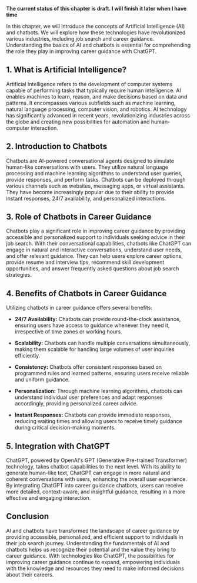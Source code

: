 **The current status of this chapter is draft. I will finish it later when I have time**

In this chapter, we will introduce the concepts of Artificial Intelligence (AI) and chatbots. We will explore how these technologies have revolutionized various industries, including job search and career guidance. Understanding the basics of AI and chatbots is essential for comprehending the role they play in improving career guidance with ChatGPT.

**1. What is Artificial Intelligence?**
---------------------------------------

Artificial Intelligence refers to the development of computer systems capable of performing tasks that typically require human intelligence. AI enables machines to learn, reason, and make decisions based on data and patterns. It encompasses various subfields such as machine learning, natural language processing, computer vision, and robotics. AI technology has significantly advanced in recent years, revolutionizing industries across the globe and creating new possibilities for automation and human-computer interaction.

**2. Introduction to Chatbots**
-------------------------------

Chatbots are AI-powered conversational agents designed to simulate human-like conversations with users. They utilize natural language processing and machine learning algorithms to understand user queries, provide responses, and perform tasks. Chatbots can be deployed through various channels such as websites, messaging apps, or virtual assistants. They have become increasingly popular due to their ability to provide instant responses, 24/7 availability, and personalized interactions.

**3. Role of Chatbots in Career Guidance**
------------------------------------------

Chatbots play a significant role in improving career guidance by providing accessible and personalized support to individuals seeking advice in their job search. With their conversational capabilities, chatbots like ChatGPT can engage in natural and interactive conversations, understand user needs, and offer relevant guidance. They can help users explore career options, provide resume and interview tips, recommend skill development opportunities, and answer frequently asked questions about job search strategies.

**4. Benefits of Chatbots in Career Guidance**
----------------------------------------------

Utilizing chatbots in career guidance offers several benefits:

* **24/7 Availability:** Chatbots can provide round-the-clock assistance, ensuring users have access to guidance whenever they need it, irrespective of time zones or working hours.

* **Scalability:** Chatbots can handle multiple conversations simultaneously, making them scalable for handling large volumes of user inquiries efficiently.

* **Consistency:** Chatbots offer consistent responses based on programmed rules and learned patterns, ensuring users receive reliable and uniform guidance.

* **Personalization:** Through machine learning algorithms, chatbots can understand individual user preferences and adapt responses accordingly, providing personalized career advice.

* **Instant Responses:** Chatbots can provide immediate responses, reducing waiting times and allowing users to receive timely guidance during critical decision-making moments.

**5. Integration with ChatGPT**
-------------------------------

ChatGPT, powered by OpenAI's GPT (Generative Pre-trained Transformer) technology, takes chatbot capabilities to the next level. With its ability to generate human-like text, ChatGPT can engage in more natural and coherent conversations with users, enhancing the overall user experience. By integrating ChatGPT into career guidance chatbots, users can receive more detailed, context-aware, and insightful guidance, resulting in a more effective and engaging interaction.

**Conclusion**
--------------

AI and chatbots have transformed the landscape of career guidance by providing accessible, personalized, and efficient support to individuals in their job search journey. Understanding the fundamentals of AI and chatbots helps us recognize their potential and the value they bring to career guidance. With technologies like ChatGPT, the possibilities for improving career guidance continue to expand, empowering individuals with the knowledge and resources they need to make informed decisions about their careers.
